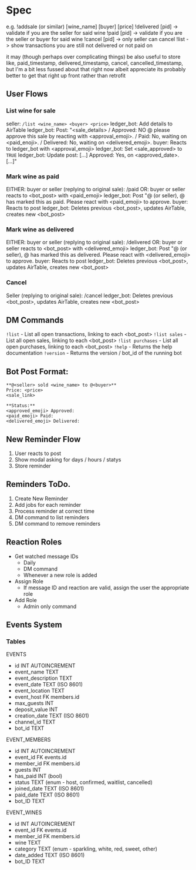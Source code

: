 # Spec

e.g. !addsale (or similar) [wine_name] [buyer] [price]
!delivered [pid] -> validate if you are the seller for said wine
!paid [pid] -> validate if you are the seller or buyer for said wine
!cancel [pid] -> only seller can cancel
!list -> show transactions you are still not delivered or not paid on

it may (though perhaps over complicating things) be also useful to store like, paid_timestamp, delivered_timestamp, cancel, cancelled_timestamp, but I'm a bit less fussed about that right now albeit appreciate its probably better to get that right up front rather than retrofit

## User Flows

### List wine for sale

seller: `/list <wine_name> <buyer> <price>`
ledger_bot: Add details to AirTable
ledger_bot: Post: "<sale_details> / Approved: NO @<buyer> please approve this sale by reacting with <approval_emoji>. / Paid: No, waiting on <paid_enoji>. / Delivered: No, waiting on <delivered_emoji>.
buyer: Reacts to ledger_bot with <approval_emoji>
ledger_bot: Set <sale_approved> to `TRUE`
ledger_bot: Update post: […] Approved: Yes, on <approved_date>. […]"

### Mark wine as paid

EITHER: buyer or seller (replying to original sale): /paid
OR: buyer or seller reacts to <bot_post> with <paid_emoji>
ledger_bot: Post "@<buyer> (or seller), @<seller> has marked this as paid. Please react with <paid_emoji> to approve.
buyer: Reacts to post
ledger_bot: Deletes previous <bot_post>, updates AirTable, creates new <bot_post>

### Mark wine as delivered

EITHER: buyer or seller (replying to original sale): /delivered
OR: buyer or seller reacts to <bot_post> with <delivered_emoji>
ledger_bot: Post "@<buyer> (or seller), @<seller> has marked this as delivered. Please react with <delivered_emoji> to approve.
buyer: Reacts to post
ledger_bot: Deletes previous <bot_post>, updates AirTable, creates new <bot_post>

### Cancel

Seller (replying to original sale): /cancel
ledger_bot: Deletes previous <bot_post>, updates AirTable, creates new <bot_post>

## DM Commands

`!list` - List all open transactions, linking to each <bot_post>
`!list sales` - List all open sales, linking to each <bot_post>
`!list purchases` - List all open purchases, linking to each <bot_post>
`!help` - Returns the help documentation
`!version` - Returns the version / bot_id of the running bot

## Bot Post Format:

```
**@<seller> sold <wine_name> to @<buyer>**
Price: <price>
<sale_link>

**Status:**
<approved_emoji> Approved:
<paid_emoji> Paid:
<delivered_emoji> Delivered:
```

## New Reminder Flow

1. User reacts to post
2. Show modal asking for days / hours / statys
3. Store reminder

## Reminders ToDo.

1. Create New Reminder
2. Add jobs for each reminder
3. Process reminder at correct time
4. DM command to list reminders
5. DM command to remove reminders

## Reaction Roles

- Get watched message IDs
  - Daily
  - DM command
  - Whenever a new role is added
- Assign Role
  - If message ID and reaction are valid, assign the user the appropriate role
- Add Role
  - Admin only command

## Events System

### Tables

EVENTS

- id INT AUTOINCREMENT
- event_name TEXT
- event_description TEXT
- event_date TEXT (ISO 8601)
- event_location TEXT
- event_host FK members.id
- max_guests INT
- deposit_value INT
- creation_date TEXT (ISO 8601)
- channel_id TEXT
- bot_id TEXT

EVENT_MEMBERS

- id INT AUTOINCREMENT
- event_id FK events.id
- member_id FK members.id
- guests INT
- has_paid INT (bool)
- status TEXT (enum - host, confirmed, waitlist, cancelled)
- joined_date TEXT (ISO 8601)
- paid_date TEXT (ISO 8601)
- bot_ID TEXT

EVENT_WINES

- id INT AUTOINCREMENT
- event_id FK events.id
- member_id FK members.id
- wine TEXT
- category TEXT (enum - sparkling, white, red, sweet, other)
- date_added TEXT (ISO 8601)
- bot_ID TEXT

